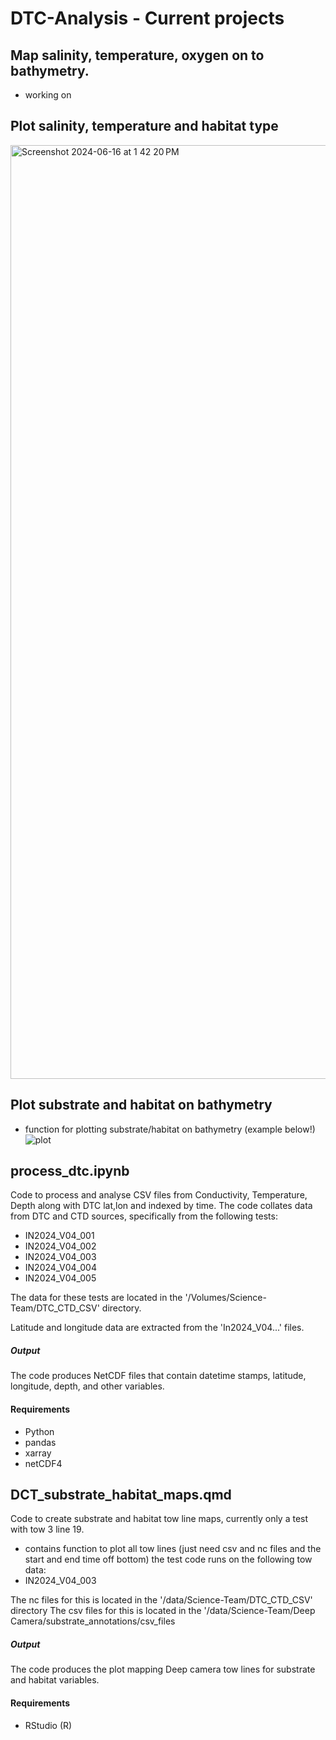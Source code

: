 # DTC-Analysis - Current projects

## Map salinity, temperature, oxygen on to bathymetry.
- working on
  
## Plot salinity, temperature and habitat type
<img width="1494" alt="Screenshot 2024-06-16 at 1 42 20 PM" src="https://github.com/Isabela-conde/IN2024_V04-Data-Analysis/assets/106574502/623643b2-d836-4183-a5e3-d3601d4ab725">


## Plot substrate and habitat on bathymetry 
- function for plotting substrate/habitat on bathymetry (example below!)
  ![plot](https://github.com/Isabela-conde/INV_V04-DTC_CTD-Analysis/assets/106574502/94493c98-faf8-42ce-b8dd-a949df34789d)


## process_dtc.ipynb
Code to process and analyse CSV files from Conductivity, Temperature, Depth along with DTC lat,lon and indexed by time.
The code collates data from DTC and CTD sources, specifically from the following tests:

- IN2024_V04_001
- IN2024_V04_002
- IN2024_V04_003
- IN2024_V04_004
- IN2024_V04_005

The data for these tests are located in the '/Volumes/Science-Team/DTC_CTD_CSV' directory.

Latitude and longitude data are extracted from the 'In2024_V04...' files.

##### Output

The code produces NetCDF files that contain datetime stamps, latitude, longitude, depth, and other variables.

#### Requirements

- Python
- pandas
- xarray
- netCDF4


## DCT_substrate_habitat_maps.qmd
Code to create substrate and habitat tow line maps, currently only a test with tow 3 line 19.
- contains function to plot all tow lines (just need csv and nc files and the start and end time off bottom)
the test code runs on the following tow data:
-   IN2024_V04_003

The nc files for this is located in the '/data/Science-Team/DTC_CTD_CSV' directory
The csv files for this is located in the '/data/Science-Team/Deep Camera/substrate_annotations/csv_files

##### Output
The code produces the plot mapping Deep camera tow lines for substrate and habitat variables.

#### Requirements
- RStudio (R)

